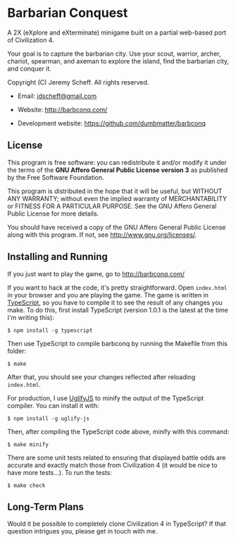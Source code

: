 # Barbarian Conquest

A 2X (eXplore and eXterminate) minigame built on a partial web-based port of
Civilization 4.

Your goal is to capture the barbarian city. Use your scout, warrior, archer,
chariot, spearman, and axeman to explore the island, find the barbarian city,
and conquer it.

Copyright (C) Jeremy Scheff. All rights reserved.

* Email: jdscheff@gmail.com

* Website: http://barbconq.com/

* Development website: https://github.com/dumbmatter/barbconq

## License

This program is free software: you can redistribute it and/or modify it under
the terms of the **GNU Affero General Public License version 3** as published by
the Free Software Foundation.

This program is distributed in the hope that it will be useful, but WITHOUT ANY
WARRANTY; without even the implied warranty of MERCHANTABILITY or FITNESS FOR A
PARTICULAR PURPOSE.  See the GNU Affero General Public License for more
details.

You should have received a copy of the GNU Affero General Public License along
with this program.  If not, see <http://www.gnu.org/licenses/>.

## Installing and Running

If you just want to play the game, go to http://barbconq.com/

If you want to hack at the code, it's pretty straightforward. Open `index.html`
in your browser and you are playing the game. The game is written in
[TypeScript](http://www.typescriptlang.org/), so you have to compile it to see
the result of any changes you make. To do this, first install TypeScript
(version 1.0.1 is the latest at the time I'm writing this):

    $ npm install -g typescript

Then use TypeScript to compile barbconq by running the Makefile from this
folder:

    $ make

After that, you should see your changes reflected after reloading `index.html`.

For production, I use [UglifyJS](https://github.com/mishoo/UglifyJS) to minify
the output of the TypeScript compiler. You can install it with:

    $ npm install -g uglify-js

Then, after compiling the TypeScript code above, minify with this command:

    $ make minify

There are some unit tests related to ensuring that displayed battle odds are
accurate and exactly match those from Civilization 4 (it would be nice to have
more tests...). To run the tests:

    $ make check

## Long-Term Plans

Would it be possible to completely clone Civilization 4 in TypeScript? If that
question intrigues you, please get in touch with me.
